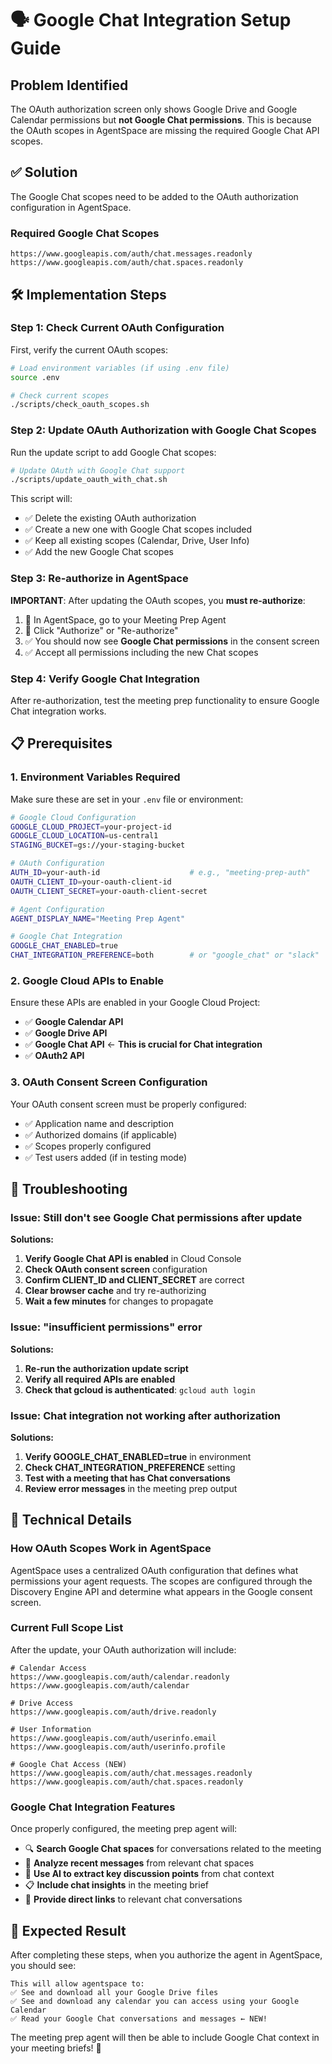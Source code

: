 # 🗣️ Google Chat Integration Setup Guide

## Problem Identified

The OAuth authorization screen only shows Google Drive and Google Calendar permissions but **not Google Chat permissions**. This is because the OAuth scopes in AgentSpace are missing the required Google Chat API scopes.

## ✅ Solution

The Google Chat scopes need to be added to the OAuth authorization configuration in AgentSpace.

### Required Google Chat Scopes

```
https://www.googleapis.com/auth/chat.messages.readonly
https://www.googleapis.com/auth/chat.spaces.readonly
```

## 🛠️ Implementation Steps

### Step 1: Check Current OAuth Configuration

First, verify the current OAuth scopes:

```bash
# Load environment variables (if using .env file)
source .env

# Check current scopes
./scripts/check_oauth_scopes.sh
```

### Step 2: Update OAuth Authorization with Google Chat Scopes

Run the update script to add Google Chat scopes:

```bash
# Update OAuth with Google Chat support
./scripts/update_oauth_with_chat.sh
```

This script will:
- ✅ Delete the existing OAuth authorization
- ✅ Create a new one with Google Chat scopes included
- ✅ Keep all existing scopes (Calendar, Drive, User Info)
- ✅ Add the new Google Chat scopes

### Step 3: Re-authorize in AgentSpace

**IMPORTANT**: After updating the OAuth scopes, you **must re-authorize**:

1. 🔄 In AgentSpace, go to your Meeting Prep Agent
2. 🔐 Click "Authorize" or "Re-authorize"
3. ✅ You should now see **Google Chat permissions** in the consent screen
4. ✅ Accept all permissions including the new Chat scopes

### Step 4: Verify Google Chat Integration

After re-authorization, test the meeting prep functionality to ensure Google Chat integration works.

## 📋 Prerequisites

### 1. Environment Variables Required

Make sure these are set in your `.env` file or environment:

```bash
# Google Cloud Configuration
GOOGLE_CLOUD_PROJECT=your-project-id
GOOGLE_CLOUD_LOCATION=us-central1
STAGING_BUCKET=gs://your-staging-bucket

# OAuth Configuration  
AUTH_ID=your-auth-id                    # e.g., "meeting-prep-auth"
OAUTH_CLIENT_ID=your-oauth-client-id
OAUTH_CLIENT_SECRET=your-oauth-client-secret

# Agent Configuration
AGENT_DISPLAY_NAME="Meeting Prep Agent"

# Google Chat Integration
GOOGLE_CHAT_ENABLED=true
CHAT_INTEGRATION_PREFERENCE=both        # or "google_chat" or "slack"
```

### 2. Google Cloud APIs to Enable

Ensure these APIs are enabled in your Google Cloud Project:

- ✅ **Google Calendar API**
- ✅ **Google Drive API** 
- ✅ **Google Chat API** ← **This is crucial for Chat integration**
- ✅ **OAuth2 API**

### 3. OAuth Consent Screen Configuration

Your OAuth consent screen must be properly configured:

- ✅ Application name and description
- ✅ Authorized domains (if applicable)
- ✅ Scopes properly configured
- ✅ Test users added (if in testing mode)

## 🐛 Troubleshooting

### Issue: Still don't see Google Chat permissions after update

**Solutions:**
1. **Verify Google Chat API is enabled** in Cloud Console
2. **Check OAuth consent screen** configuration
3. **Confirm CLIENT_ID and CLIENT_SECRET** are correct
4. **Clear browser cache** and try re-authorizing
5. **Wait a few minutes** for changes to propagate

### Issue: "insufficient permissions" error

**Solutions:**
1. **Re-run the authorization update script**
2. **Verify all required APIs are enabled**
3. **Check that gcloud is authenticated**: `gcloud auth login`

### Issue: Chat integration not working after authorization

**Solutions:**
1. **Verify GOOGLE_CHAT_ENABLED=true** in environment
2. **Check CHAT_INTEGRATION_PREFERENCE** setting
3. **Test with a meeting that has Chat conversations**
4. **Review error messages** in the meeting prep output

## 📝 Technical Details

### How OAuth Scopes Work in AgentSpace

AgentSpace uses a centralized OAuth configuration that defines what permissions your agent requests. The scopes are configured through the Discovery Engine API and determine what appears in the Google consent screen.

### Current Full Scope List

After the update, your OAuth authorization will include:

```
# Calendar Access
https://www.googleapis.com/auth/calendar.readonly
https://www.googleapis.com/auth/calendar

# Drive Access  
https://www.googleapis.com/auth/drive.readonly

# User Information
https://www.googleapis.com/auth/userinfo.email
https://www.googleapis.com/auth/userinfo.profile

# Google Chat Access (NEW)
https://www.googleapis.com/auth/chat.messages.readonly
https://www.googleapis.com/auth/chat.spaces.readonly
```

### Google Chat Integration Features

Once properly configured, the meeting prep agent will:

- 🔍 **Search Google Chat spaces** for conversations related to the meeting
- 📝 **Analyze recent messages** from relevant chat spaces
- 🤖 **Use AI to extract key discussion points** from chat context
- 📋 **Include chat insights** in the meeting brief
- 🔗 **Provide direct links** to relevant chat conversations

## 🎯 Expected Result

After completing these steps, when you authorize the agent in AgentSpace, you should see:

```
This will allow agentspace to:
✅ See and download all your Google Drive files
✅ See and download any calendar you can access using your Google Calendar  
✅ Read your Google Chat conversations and messages ← NEW!
```

The meeting prep agent will then be able to include Google Chat context in your meeting briefs! 🎉
